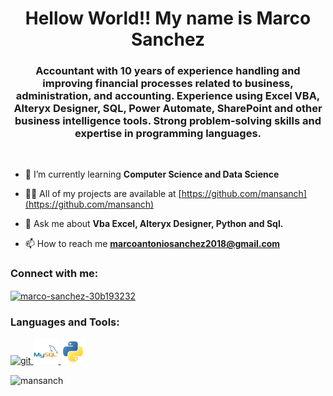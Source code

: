 <h1 align="center">Hellow World!! My name is Marco Sanchez</h1>
<h3 align="center">Accountant with 10 years of experience handling and improving financial processes related to business, administration, and accounting. Experience using Excel VBA, Alteryx Designer, SQL, Power Automate, SharePoint and other business intelligence tools. Strong problem-solving skills and expertise in programming languages.
</h3>

<p align="left"> <a href="https://twitter.com/" target="blank"><img src="https://img.shields.io/twitter/follow/?logo=twitter&style=for-the-badge" alt="" /></a> </p>

- 🌱 I’m currently learning **Computer Science and Data Science**

- 👨‍💻 All of my projects are available at [https://github.com/mansanch](https://github.com/mansanch)

- 💬 Ask me about **Vba Excel, Alteryx Designer, Python and Sql.**

- 📫 How to reach me **marcoantoniosanchez2018@gmail.com**

<h3 align="left">Connect with me:</h3>
<p align="left">
<a href="https://linkedin.com/in/marco-sanchez-30b193232" target="blank"><img align="center" src="https://raw.githubusercontent.com/rahuldkjain/github-profile-readme-generator/master/src/images/icons/Social/linked-in-alt.svg" alt="marco-sanchez-30b193232" height="30" width="40" /></a>
</p>

<h3 align="left">Languages and Tools:</h3>
<p align="left"> <a href="https://git-scm.com/" target="_blank" rel="noreferrer"> <img src="https://www.vectorlogo.zone/logos/git-scm/git-scm-icon.svg" alt="git" width="40" height="40"/> </a> <a href="https://www.mysql.com/" target="_blank" rel="noreferrer"> <img src="https://raw.githubusercontent.com/devicons/devicon/master/icons/mysql/mysql-original-wordmark.svg" alt="mysql" width="40" height="40"/> </a> <a href="https://www.python.org" target="_blank" rel="noreferrer"> <img src="https://raw.githubusercontent.com/devicons/devicon/master/icons/python/python-original.svg" alt="python" width="40" height="40"/> </a> </p>

<p><img align="center" src="https://github-readme-stats.vercel.app/api/top-langs?username=mansanch&show_icons=true&locale=en&layout=compact" alt="mansanch" /></p>
